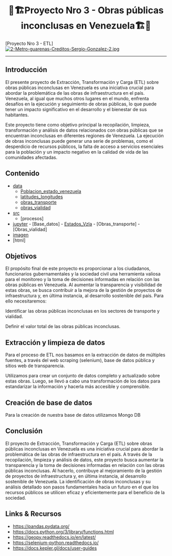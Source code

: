 <div align="center">

# **🚧🏗️Proyecto Nro 3 - Obras públicas inconclusas en Venezuela🏗️🚧** </div>
[Proyecto Nro 3 - ETL][![2-Metro-guarenas-Creditos-Sergio-Gonzalez-2.jpg](https://i.postimg.cc/vB7mLWxV/2-Metro-guarenas-Creditos-Sergio-Gonzalez-2.jpg)](https://postimg.cc/DJZF74gv)


---
</div>

## Introducción
El presente proyecto de Extracción, Transformación y Carga (ETL) sobre obras públicas inconclusas en Venezuela es una iniciativa crucial para abordar la problemática de las obras de infraestructura en el país. Venezuela, al igual que muchos otros lugares en el mundo, enfrenta desafíos en la ejecución y seguimiento de obras públicas, lo que puede tener un impacto significativo en el desarrollo y el bienestar de sus habitantes.

Este proyecto tiene como objetivo principal la recopilación, limpieza, transformación y análisis de datos relacionados con obras públicas que se encuentran inconclusas en diferentes regiones de Venezuela. La ejecución de obras inconclusas puede generar una serie de problemas, como el desperdicio de recursos públicos, la falta de acceso a servicios esenciales para la población y un impacto negativo en la calidad de vida de las comunidades afectadas.


## Contenido
- [data](https://github.com/Christelllameda/Proyecto-Nro-3/tree/main/data)
    - [Poblacion_estado_venezuela](https://github.com/Christelllameda/Proyecto-Nro-3/blob/main/data/Poblacion_estado_venezuela.csv)
    - [latitudes_longitudes](https://github.com/Christelllameda/Proyecto-Nro-3/blob/main/data/latitudes_longitudes.csv)
    - [obras_transporte](https://github.com/Christelllameda/Proyecto-Nro-3/blob/main/data/obras_transporte.csv)
    - [obras_vialidad](https://github.com/Christelllameda/Proyecto-Nro-3/blob/main/data/obras_vialidad.csv)
- [src](https://github.com/Christelllameda/Proyecto-Nro-3/tree/main/src)
    - [procesos]
- [jupyter](https://github.com/Christelllameda/Proyecto-Nro-3/tree/main/src/jupyter)
        - [Base_datos]
        - [Estados_Vzla]()
        - [Obras_transporte]
        - [Obras_vialidad]
- [imagen](https://github.com/Christelllameda/Proyecto-Nro-3/tree/main/imagen)
- [html]


## Objetivos
El propósito final de este proyecto es proporcionar a los ciudadanos, funcionarios gubernamentales y la sociedad civil una herramienta valiosa para el monitoreo y la toma de decisiones informadas en relación con las obras públicas en Venezuela. Al aumentar la transparencia y visibilidad de estas obras, se busca contribuir a la mejora de la gestión de proyectos de infraestructura y, en última instancia, al desarrollo sostenible del país.
Para ello necesitaremos:

Identificar las obras públicas inconclusas en los sectores de transporte y vialidad.

Definir el valor total de las obras públicas inconclusas.

## Extracción y limpieza de datos
Para el proceso de ETL nos basamos en la extracción de datos de múltiples fuentes, a través del web scraping (selenium), base de datos pública y sitios web de transparencia. 

Utilizamos para crear un conjunto de datos completo y actualizado sobre estas obras. Luego, se llevó a cabo una transformación de los datos para estandarizar la información y hacerla más accesible y comprensible. 

## Creación de base de datos
Para la creación de nuestra base de datos utilizamos Mongo DB



## Conclusión
El proyecto de Extracción, Transformación y Carga (ETL) sobre obras públicas inconclusas en Venezuela es una iniciativa crucial para abordar la problemática de las obras de infraestructura en el país. A través de la recopilación, limpieza y análisis de datos, este proyecto busca aumentar la transparencia y la toma de decisiones informadas en relación con las obras públicas inconclusas. Al hacerlo, contribuye al mejoramiento de la gestión de proyectos de infraestructura y, en última instancia, al desarrollo sostenible de Venezuela. La identificación de obras inconclusas y su análisis detallado son pasos fundamentales hacia un futuro en el que los recursos públicos se utilicen eficaz y eficientemente para el beneficio de la sociedad.

## Links & Recursos
- https://pandas.pydata.org/
- https://docs.python.org/3/library/functions.html
- https://geopy.readthedocs.io/en/latest/
- https://selenium-python.readthedocs.io/
- https://docs.kepler.gl/docs/user-guides
